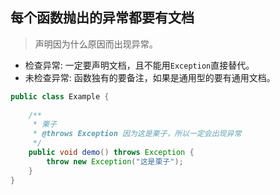 ## 每个函数抛出的异常都要有文档
> 声明因为什么原因而出现异常。
- 检查异常: 一定要声明文档，且不能用`Exception`直接替代。
- 未检查异常: 函数独有的要备注，如果是通用型的要有通用文档。

```java
public class Example {
    
    /**
     * 栗子
     * @throws Exception 因为这是栗子，所以一定会出现异常
     */
    public void demo() throws Exception {
        throw new Exception("这是栗子");
    }
}
```